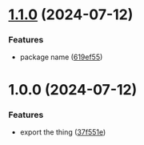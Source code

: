 # [1.1.0](https://github.com/ChrisManganaro/logger/compare/v1.0.0...v1.1.0) (2024-07-12)


### Features

* package name ([619ef55](https://github.com/ChrisManganaro/logger/commit/619ef556d62470a42e5ee4b55bfccfb38fee7d0c))

# 1.0.0 (2024-07-12)


### Features

* export the thing ([37f551e](https://github.com/ChrisManganaro/logger/commit/37f551e1294bc8dbc5a00126bb32c9a46f3dbf26))
